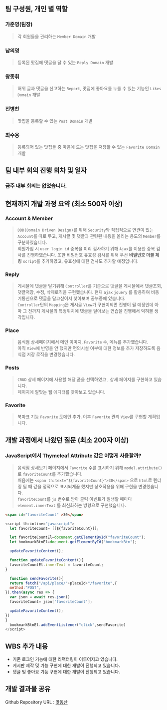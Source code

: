 ## 팀 구성원, 개인 별 역할
### 가준영(팀장)
> 각 회원들을 관리하는 `Member Domain` 개발 <br/>
### 남의영
> 등록된 맛집에 댓글을 달 수 있는 `Reply Domain` 개발 <br/>
### 왕종휘
> 허위 글과 댓글을 신고하는 `Report`, 맛집에 좋아요를 누를 수 있는 기능인 `Likes Domain` 개발 <br/>
### 전병찬
> 맛집을 등록할 수 있는 `Post Domain` 개발 <br/>
### 최수용
> 등록되어 있는 맛집들 중 마음에 드는 맛집을 저장할 수 있는 `Favorite Domain` 개발 <br/>
## 팀 내부 회의 진행 회차 및 일자

### 금주 내부 회의는 없었습니다.

## 현재까지 개발 과정 요약 (최소 500자 이상)

### Account & Member
> `DDD(Domain Driven Design)`를 위해 `Security`와 직접적으로 연관이 있는 `Account`를 따로 두고, 게시글 및 댓글과 관련된 내용을 올리는 용도의 `Member`를 구분하였습니다.<br>
> 회원가입 시 `user login id` 중복을 미리 검사하기 위해 `Ajax`를 이용한 중복 검사를 진행하였습니다. 또한 비밀번호 유효성 검사를 위해 우선 **비밀번호 더블 체킹** `script`를 추가하였고, 유효성에 대한 검사도 추가할 예정입니다.

### Reply
> 게시물에  댓글을 달기위해 `Controller`를 기준으로 댓글을 게시물에서 댓글조회, 댓글저장, 수정, 삭제로직을 구현했습니다. 현재 `ajax` `jquery` 를 활용하여 비동기통신으로 댓글을 달고싶어서 찾아보며 공부중에 있습니다.<br>
> `Controller`단의 `Mapping`은 게시글 `View`가 구현이되면 진행이 될 예정인데 아마 그 전까지 게시물의 특정위치에 댓글을 달아보는 연습을 진행해서 익혀볼 생각입니다.

### Place
> 음식점 상세페이지에서 메인 이미지, `Favorite` 수, 메뉴를 추가했습니다. <br>
> 아직 `View`에 반영을 안 했지만 편의시설 여부에 대한 정보를 추가 저장하도록 음식점 저장 로직을 변경했습니다.

### Posts
> `CRUD` 상세 페이지에 사용할 해당 폼을 선택하였고 , 상세 페이지를 구현하고 있습니다. <br>
> 페이지에 알맞는 웹 에디터를 찾아보고 있습니다.

### Favorite
> 북마크 기능 `Favorite` 도메인 추가. 이후 `Favorite` 관리 `View`를 구현할 계획입니다.

## 개발 과정에서 나왔던 질문 (최소 200자 이상)
### JavaScript에서 Thymeleaf Attribute 값은 어떻게 사용할까?
> 음식점 상세보기 페이지에서 `Favorite` 수를 표시하기 위해 `model.attribute()` 로 `favoriteCount`를 추가했습니다.<br>
> 처음에는 `<span th:text="${favoriteCount}">30</span>` 으로 `html`로 렌더링 될 때 값을 정적으로 표시되게끔 했지만 상호작용을 위해 구현을 변경했습니다.<br>
> `favoriteCount`를 `js` 변수로 받아 클릭 이벤트가 발생할 때마다 `element.innerText` 를 최신화하는 방향으로 구현했습니다.

```html
<span id="favoriteCount" >30</span>
```

```javascript
<script th:inline="javascript">
  let favoriteCount= [[${favoriteCount}]];

  let favoriteCountEl=document.getElementById("favoriteCount");
  let bookmarkBtnEl=document.getElementById("bookmarkBtn");

  updateFavoriteContent();

  function updateFavoriteContent(){
  favoriteCountEl.innerText = favoriteCount;
}

  function sendFavorite(){
  return fetch("/api/place/"+placeId+"/favorite",{
  method:"POST",
}).then(async res => {
  var json = await res.json()
  favoriteCount= json['favoriteCount'];

  updateFavoriteContent();
})
}
  bookmarkBtnEl.addEventListener("click",sendFavorite)
</script>
```

## WBS 추가 내용
- 기존 로그인 기능에 대한 리팩터링이 이루어지고 있습니다.
- 게시판 제작 및 기능 구현에 대한 개발이 진행되고 있습니다.
- 댓글 및 좋아요 기능 구현에 대한 개발이 진행되고 있습니다.

## 개발 결과물 공유
Github Repository URL : [맛동산](https://github.com/likelion-backendschool/matdongsan/tree/develop)
